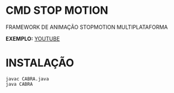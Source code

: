 # CMD STOP MOTION
FRAMEWORK DE ANIMAÇÃO STOPMOTION MULTIPLATAFORMA

**EXEMPLO:** [YOUTUBE](https://www.youtube.com/watch?v=p-LaGpKeUpg)

# INSTALAÇÃO

```
javac CABRA.java
java CABRA
```

